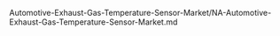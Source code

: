 


Automotive-Exhaust-Gas-Temperature-Sensor-Market/NA-Automotive-Exhaust-Gas-Temperature-Sensor-Market.md
